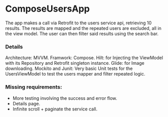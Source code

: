 
# ComposeUsersApp

The app makes a call via Retrofit to the users service api, retrieving 10 results.
The results are mapped and the repeated users are excluded, all in the view model.
The user can then filter said results using the search bar.

### Details

Architecture: MVVM.
Framwork: Compose.
Hilt: for Injecting the ViewModel with its Repository and Retrofit singleton instance.
Glide: for Image downloading.
Mockito and Junit: Very basic Unit tests for the UsersViewModel to test the users mapper and filter repeated logic.


### Missing requirements:

- More testing involving the success and error flow.
- Details page.
- Infinite scroll + paginate the service call.


